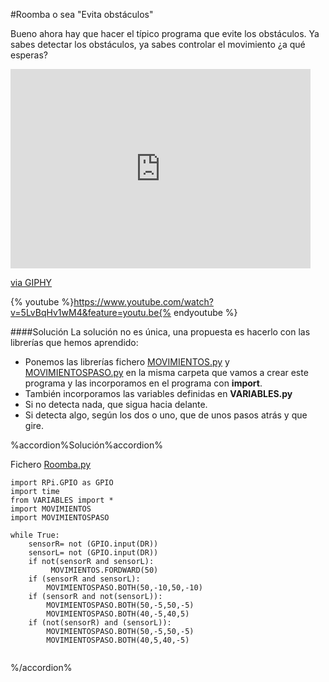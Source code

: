 #Roomba o sea "Evita obstáculos"

Bueno ahora hay que hacer el típico programa que evite los obstáculos. Ya sabes detectar los obstáculos, ya sabes controlar el movimiento ¿a qué esperas?

<iframe src="https://giphy.com/embed/kviKlWqjoBdCw" width="480" height="319" frameBorder="0" class="giphy-embed" allowFullScreen></iframe><p><a href="https://giphy.com/gifs/adventure-roomba-kviKlWqjoBdCw">via GIPHY</a></p>

{% youtube %}https://www.youtube.com/watch?v=5LvBqHv1wM4&feature=youtu.be{% endyoutube %}

####Solución
La solución no es única, una propuesta es hacerlo con las librerías que hemos aprendido:
* Ponemos las librerías fichero [MOVIMIENTOS.py](/24-libreria-movimientospy.md) y [MOVIMIENTOSPASO.py](/34-movimientospasopy.md) en la misma carpeta que vamos a crear este programa y las incorporamos en el programa con **import**.
* También incorporamos las variables definidas en **VARIABLES.py**
* Si no detecta nada, que sigua hacia delante.
* Si detecta algo, según los dos o uno, que de unos pasos atrás y que gire.

%accordion%Solución%accordion%

Fichero [Roomba.py](https://github.com/JavierQuintana/AlphabotPython/)
```cpp+lineNumbers:true
import RPi.GPIO as GPIO
import time
from VARIABLES import *
import MOVIMIENTOS
import MOVIMIENTOSPASO

while True:
    sensorR= not (GPIO.input(DR))
    sensorL= not (GPIO.input(DR))
    if not(sensorR and sensorL):
         MOVIMIENTOS.FORDWARD(50)
    if (sensorR and sensorL):
        MOVIMIENTOSPASO.BOTH(50,-10,50,-10)
    if (sensorR and not(sensorL)):
        MOVIMIENTOSPASO.BOTH(50,-5,50,-5)
        MOVIMIENTOSPASO.BOTH(40,-5,40,5)
    if (not(sensorR) and (sensorL)):
        MOVIMIENTOSPASO.BOTH(50,-5,50,-5)
        MOVIMIENTOSPASO.BOTH(40,5,40,-5)    
        
```
%/accordion%
    
    
    


